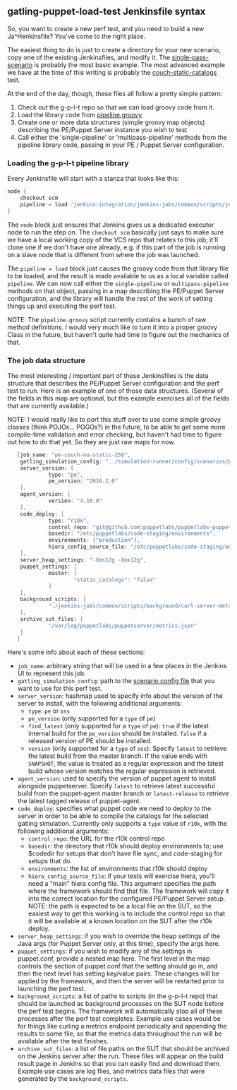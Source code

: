 ## gatling-puppet-load-test Jenkinsfile syntax

So, you want to create a new perf test, and you need to build a new Ja^Henkinsfile?  You've come to the right place.

The easiest thing to do is just to create a directory for your new scenario, copy one of the existing Jenkinsfiles,
and modify it.  The [single-pass-scenario](./scenarios/single-pass-scenario/Jenkinsfile) is probably the most basic example.
The most advanced example we have at the time of this writing is probably the [couch-static-catalogs](./couch-static-catalogs/Jenkinsfile)
test.

At the end of the day, though, these files all follow a pretty simple pattern:

1. Check out the g-p-l-t repo so that we can load groovy code from it.
2. Load the library code from [pipeline.groovy](./common/scripts/jenkins/pipeline.groovy)
3. Create one or more data structures (simple groovy map objects) describing the PE/Puppet Server instance you wish to
   test
4. Call either the 'single-pipeline' or 'multipass-pipeline' methods from the pipeline library code, passing in your
   PE / Puppet Server configuration.

### Loading the g-p-l-t pipeline library

Every Jenkinsfile will start with a stanza that looks like this:

```groovy
node {
    checkout scm
    pipeline = load 'jenkins-integration/jenkins-jobs/common/scripts/jenkins/pipeline.groovy'
}
```

The `node` block just ensures that Jenkins gives us a dedicated executor node to run the step on.  The `checkout scm`
basically just says to make sure we have a local working copy of the VCS repo that relates to this job; it'll clone one
if we don't have one already, e.g. if this part of the job is running on a slave node that is different from where the
job was launched.

The `pipeline = load` block just causes the groovy code from that library file to be loaded, and the result is made
available to us as a local variable called `pipeline`.  We can now call either the `single-pipeline` or `multipass-pipeline`
methods on that object, passing in a map describing the PE/Puppet Server configuration, and the library will handle
the rest of the work of setting things up and executing the perf test.

NOTE: The `pipeline.groovy` script currently contains a bunch of raw method definitions.  I would very much like to turn
it into a proper groovy Class in the future, but haven't quite had time to figure out the mechanics of that.

### The job data structure

The most interesting / important part of these Jenkinsfiles is the data structure that describes the PE/Puppet Server
configuration and the perf test to run.  Here is an example of one of those data structures.  (Several of the fields in
this map are optional, but this example exercises all of the fields that are currently available.)

NOTE: I would really like to port this stuff over to use some simple groovy classes (think POJOs... POGOs?) in the future,
to be able to get some more compile-time validation and error checking, but haven't had time to figure out how to do that
yet.  So they are just raw maps for now.

```groovy
   [job_name: "pe-couch-no-static-250",
    gatling_simulation_config: "../simulation-runner/config/scenarios/pe-couch-medium-no-static-catalogs-250-2-hours.json",
    server_version: [
             type: "pe",
             pe_version: "2016.2.0"
    ],
    agent_version: [
             version: "4.10.0"
    ],
    code_deploy: [
             type: "r10k",
             control_repo: "git@github.com:puppetlabs/puppetlabs-puppetserver_perf_control.git",
             basedir: "/etc/puppetlabs/code-staging/environments",
             environments: ["production"],
             hiera_config_source_file: "/etc/puppetlabs/code-staging/environments/production/root_files/hiera.yaml"
    ],
    server_heap_settings: "-Xms12g -Xmx12g",
    puppet_settings: [
             master: [
                     "static_catalogs": "false"
             ]
    ],
    background_scripts: [
             "./jenkins-jobs/common/scripts/background/curl-server-metrics-loop.sh"
    ],
    archive_sut_files: [
             "/var/log/puppetlabs/puppetserver/metrics.json"
    ]
   ]
```

Here's some info about each of these sections:

* `job_name`: arbitrary string that will be used in a few places in the Jenkins UI to represent this job.
* `gatling_simulation_config`: path to the [scenario config file](../simulation-runner/config/scenarios) that you want to
  use for this perf test.
* `server_version`: hashmap used to specify info about the version of the server to install, with the following additional arguments:
  * `type`: `pe` or `oss`
  * `pe_version` (only supported for a `type` of `pe`)
  * `find_latest` (only supported for a `type` of `pe`): `true` if the latest internal build for the `pe_version` should be installed.  `false` if a released version of PE should be installed.
  * `version` (only supported for a `type` of `oss`): Specify `latest` to retrieve the latest build from the master branch.  If the value ends with `SNAPSHOT`, the value is treated as a regular expression and the latest build whose version matches the regular expression is retrieved.
* `agent_version`: used to specify the version of puppet agent to install alongside puppetserver. Specify `latest` to retrieve latest successful build from the puppet-agent master branch or `latest-release` to retrieve the latest tagged release of puppet-agent.
* `code_deploy`: specifies what puppet code we need to deploy to the server in order to be able to compile the catalogs for
  the selected gatling simulation.  Currently only supports a `type` value of `r10k`, with the following additional arguments:
  * `control_repo`: the URL for the r10k control repo
  * `basedir`: the directory that r10k should deploy environments to; use $codedir for setups that don't have file sync,
   and code-staging for setups that do.
  * `environments`: the list of environments that r10k should deploy
  * `hiera_config_source_file`: if your tests will exercise hiera, you'll need a "main" hiera config file.  This argument
   specifies the path where the framework should find that file.  The framework will copy it into the correct location
   for the configured PE/Puppet Server setup.  NOTE: the path is expected to be a local file on the SUT, so the easiest
   way to get this working is to include the control repo so that it will be available at a known location on the SUT
   after the r10k deploy.
* `server_heap_settings`: if you wish to override the heap settings of the Java args (for Puppet Server only, at this time), specify the
  args here.
* `puppet_settings`: if you wish to modify any of the settings in puppet.conf, provide a nested map here.  The first level
  in the map controls the section of puppet.conf that the setting should go in, and then the next level has setting key/value
  pairs.  These changes will be applied by the framework, and then the server will be restarted prior to launching the perf
  test.
* `background_scripts`: a list of paths to scripts (in the g-p-l-t repo) that should be launched as background processes
  on the SUT node before the perf test begins.  The framework will automatically stop all of these processes after the
  perf test completes.  Example use cases would be for things like curling a metrics endpoint periodically and appending
  the results to some file, so that the metrics data throughout the run will be available after the test finishes.
* `archive_sut_files`: a list of file paths on the SUT that should be archived on the Jenkins server after the run.  These
  files will appear on the build result page in Jenkins so that you can easily find and download them.  Example use cases
  are log files, and metrics data files that were generated by the `background_scripts`.

